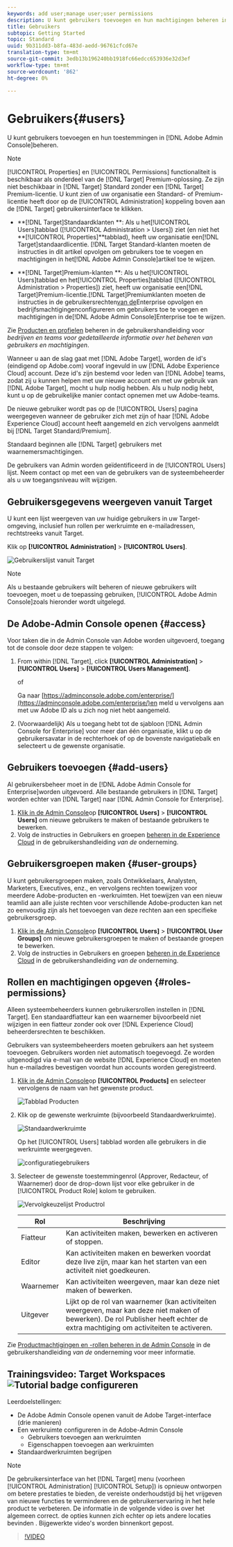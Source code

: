 ```yaml
---
keywords: add user;manage user;user permissions
description: U kunt gebruikers toevoegen en hun machtigingen beheren in de Adobe Admin Console.
title: Gebruikers
subtopic: Getting Started
topic: Standard
uuid: 9b311dd3-b8fa-483d-aedd-96761cfcd67e
translation-type: tm+mt
source-git-commit: 3edb13b196240bb1918fc66edcc653936e32d3ef
workflow-type: tm+mt
source-wordcount: '862'
ht-degree: 0%

---
```



# Gebruikers{#users}

U kunt gebruikers toevoegen en hun toestemmingen in [!DNL Adobe Admin Console]beheren.

>[!NOTE]
>
>[!UICONTROL Properties] en [!UICONTROL Permissions] functionaliteit is beschikbaar als onderdeel van de [!DNL Target] Premium-oplossing. Ze zijn niet beschikbaar in [!DNL Target] Standard zonder een [!DNL Target] Premium-licentie.
>U kunt zien of uw organisatie een Standard- of Premium-licentie heeft door op de [!UICONTROL Administration] koppeling boven aan de [!DNL Target] gebruikersinterface te klikken.
>
>* **[!DNL Target]Standaardklanten **: Als u het[!UICONTROL Users]tabblad ([!UICONTROL Administration > Users]) ziet (en niet het **[!UICONTROL Properties]**tabblad), heeft uw organisatie een[!DNL Target]standaardlicentie. [!DNL Target Standard-klanten moeten de instructies in dit artikel opvolgen om gebruikers toe te voegen en machtigingen in het[!DNL Adobe Admin Console]artikel toe te wijzen.
   >
   >
* **[!DNL Target]Premium-klanten **: Als u het[!UICONTROL Users]tabblad en het[!UICONTROL Properties]tabblad ([!UICONTROL Administration > Properties]) ziet, heeft uw organisatie een[!DNL Target]Premium-licentie.[!DNL Target]Premiumklanten moeten de instructies in de gebruikersrechten[van de](/help/administrating-target/c-user-management/property-channel/property-channel.md)Enterprise opvolgen en bedrijfsmachtigingen[](/help/administrating-target/c-user-management/property-channel/properties-overview.md)configureren om gebruikers toe te voegen en machtigingen in de[!DNL Adobe Admin Console]Enterprise toe te wijzen.
>
>
Zie [Producten en profielen](https://helpx.adobe.com/enterprise/using/manage-products-and-profiles.html) beheren in de gebruikershandleiding voor *bedrijven en teams voor gedetailleerde informatie over het beheren van gebruikers en machtigingen*.

Wanneer u aan de slag gaat met [!DNL Adobe Target], worden de id&#39;s (eindigend op Adobe.com) vooraf ingevuld in uw [!DNL Adobe Experience Cloud] account. Deze id&#39;s zijn bestemd voor leden van [!DNL Adobe] teams, zodat zij u kunnen helpen met uw nieuwe account en met uw gebruik van [!DNL Adobe Target], mocht u hulp nodig hebben. Als u hulp nodig hebt, kunt u op de gebruikelijke manier contact opnemen met uw Adobe-teams.

De nieuwe gebruiker wordt pas op de [!UICONTROL Users] pagina weergegeven wanneer de gebruiker zich met zijn of haar [!DNL Adobe Experience Cloud] account heeft aangemeld en zich vervolgens aanmeldt bij [!DNL Target Standard/Premium].

Standaard beginnen alle [!DNL Target] gebruikers met waarnemersmachtigingen.

De gebruikers van Admin worden geïdentificeerd in de [!UICONTROL Users] lijst. Neem contact op met een van de gebruikers van de systeembeheerder als u uw toegangsniveau wilt wijzigen.

## Gebruikersgegevens weergeven vanuit Target

U kunt een lijst weergeven van uw huidige gebruikers in uw Target-omgeving, inclusief hun rollen per werkruimte en e-mailadressen, rechtstreeks vanuit Target.

Klik op **[!UICONTROL Administration]** > **[!UICONTROL Users]**.

![Gebruikerslijst vanuit Target](/help/administrating-target/c-user-management/c-user-management/assets/user-list-target.png)

>[!NOTE]
>
>Als u bestaande gebruikers wilt beheren of nieuwe gebruikers wilt toevoegen, moet u de toepassing gebruiken, [!UICONTROL Adobe Admin Console]zoals hieronder wordt uitgelegd.

## De Adobe-Admin Console openen {#access}

Voor taken die in de Admin Console van Adobe worden uitgevoerd, toegang tot de console door deze stappen te volgen:

1. From within [!DNL Target], click **[!UICONTROL Administration]** > **[!UICONTROL Users]** > **[!UICONTROL Users Management]**.

   of

   Ga naar [https://adminconsole.adobe.com/enterprise/](https://adminconsole.adobe.com/enterprise/)en meld u vervolgens aan met uw Adobe ID als u zich nog niet hebt aangemeld.

1. (Voorwaardelijk) Als u toegang hebt tot de sjabloon [!DNL Admin Console for Enterprise] voor meer dan één organisatie, klikt u op de gebruikersavatar in de rechterhoek of op de bovenste navigatiebalk en selecteert u de gewenste organisatie.

## Gebruikers toevoegen {#add-users}

Al gebruikersbeheer moet in de [!DNL Adobe Admin Console for Enterprise]worden uitgevoerd. Alle bestaande gebruikers in [!DNL Target] worden echter van [!DNL Target] naar [!DNL Admin Console for Enterprise].

1. [Klik in de Admin Console](../../../administrating-target/c-user-management/c-user-management/user-management.md#section_79796E0227D048F59BAE0AB02E544EBE)op **[!UICONTROL Users]** > **[!UICONTROL Users]** om nieuwe gebruikers te maken of bestaande gebruikers te bewerken.
1. Volg de instructies in Gebruikers en groepen [beheren in de Experience Cloud](https://helpx.adobe.com/enterprise/help/users.html) in de gebruikershandleiding *van de* onderneming.

## Gebruikersgroepen maken {#user-groups}

U kunt gebruikersgroepen maken, zoals Ontwikkelaars, Analysten, Marketers, Executives, enz., en vervolgens rechten toewijzen voor meerdere Adobe-producten en -werkruimten. Het toewijzen van een nieuw teamlid aan alle juiste rechten voor verschillende Adobe-producten kan net zo eenvoudig zijn als het toevoegen van deze rechten aan een specifieke gebruikersgroep.

1. [Klik in de Admin Console](../../../administrating-target/c-user-management/c-user-management/user-management.md#section_79796E0227D048F59BAE0AB02E544EBE)op **[!UICONTROL Users]** > **[!UICONTROL User Groups]** om nieuwe gebruikersgroepen te maken of bestaande groepen te bewerken.
1. Volg de instructies in Gebruikers en groepen [beheren in de Experience Cloud](https://helpx.adobe.com/enterprise/help/users.html) in de gebruikershandleiding *van de* onderneming.

## Rollen en machtigingen opgeven {#roles-permissions}

Alleen systeembeheerders kunnen gebruikersrollen instellen in [!DNL Target]. Een standaardfiatteur kan een waarnemer bijvoorbeeld niet wijzigen in een fiatteur zonder ook over [!DNL Experience Cloud] beheerdersrechten te beschikken.

Gebruikers van systeembeheerders moeten gebruikers aan het systeem toevoegen. Gebruikers worden niet automatisch toegevoegd. Ze worden uitgenodigd via e-mail van de website [!DNL Experience Cloud] en moeten hun e-mailadres bevestigen voordat hun accounts worden geregistreerd.

1. [Klik in de Admin Console](../../../administrating-target/c-user-management/c-user-management/user-management.md#section_79796E0227D048F59BAE0AB02E544EBE)op **[!UICONTROL Products]** en selecteer vervolgens de naam van het gewenste product.

   ![Tabblad Producten](/help/administrating-target/c-user-management/c-user-management/assets/workspace-publisher.png)

1. Klik op de gewenste werkruimte (bijvoorbeeld Standaardwerkruimte).

   ![Standaardwerkruimte](/help/administrating-target/c-user-management/c-user-management/assets/default-workspace-new.png)

   Op het [!UICONTROL Users] tabblad worden alle gebruikers in die werkruimte weergegeven.

   ![configuratiegebruikers](/help/administrating-target/c-user-management/c-user-management/assets/configuration_users-new-publisher.png)

1. Selecteer de gewenste toestemmingenrol (Approver, Redacteur, of Waarnemer) door de drop-down lijst voor elke gebruiker in de [!UICONTROL Product Role] kolom te gebruiken.

   ![Vervolgkeuzelijst Productrol](/help/administrating-target/c-user-management/c-user-management/assets/product-role-new.png)

   | Rol | Beschrijving |
   |--- |--- |
   | Fiatteur | Kan activiteiten maken, bewerken en activeren of stoppen. |
   | Editor | Kan activiteiten maken en bewerken voordat deze live zijn, maar kan het starten van een activiteit niet goedkeuren. |
   | Waarnemer | Kan activiteiten weergeven, maar kan deze niet maken of bewerken. |
   | Uitgever | Lijkt op de rol van waarnemer (kan activiteiten weergeven, maar kan deze niet maken of bewerken). De rol Publisher heeft echter de extra machtiging om activiteiten te activeren. |

Zie [Productmachtigingen en -rollen beheren in de Admin Console](https://helpx.adobe.com/enterprise/help/manage-permissions-and-roles.html) in de gebruikershandleiding *van de* onderneming voor meer informatie.

## Trainingsvideo: Target Workspaces ![Tutorial badge configureren](/help/assets/tutorial.png)

Leerdoelstellingen:

* De Adobe Admin Console openen vanuit de Adobe Target-interface (drie manieren)
* Een werkruimte configureren in de Adobe-Admin Console
   * Gebruikers toevoegen aan werkruimten
   * Eigenschappen toevoegen aan werkruimten
* Standaardwerkruimten begrijpen

>[!NOTE]
>
>De gebruikersinterface van het [!DNL Target] menu (voorheen [!UICONTROL Administration] [!UICONTROL Setup]) is opnieuw ontworpen om betere prestaties te bieden, de vereiste onderhoudstijd bij het vrijgeven van nieuwe functies te verminderen en de gebruikerservaring in het hele product te verbeteren. De informatie in de volgende video is over het algemeen correct. de opties kunnen zich echter op iets andere locaties bevinden . Bijgewerkte video&#39;s worden binnenkort gepost.

>[!VIDEO](https://video.tv.adobe.com/v/19463/)

